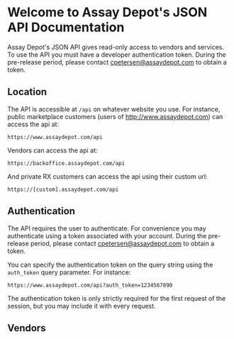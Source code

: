 # Welcome to Assay Depot's JSON API Documentation
Assay Depot's JSON API gives read-only access to vendors and services. To use the API you must have a developer authentication token. During the pre-release period, please contact cpetersen@assaydepot.com to obtain a token.

## Location
The API is accessible at `/api` on whatever website you use. For instance, public marketplace customers (users of http://www.assaydepot.com) can access the api at:
```
https://www.assaydepot.com/api
```
Vendors can access the api at:
```
https://backoffice.assaydepot.com/api
```
And private RX customers can access the api using their custom url:
```
https://[custom].assaydepot.com/api
```

## Authentication
The API requires the user to authenticate. For convenience you may authenticate using a token associated with your account. During the pre-release period, please contact cpetersen@assaydepot.com to obtain a token.

You can specify the authentication token on the query string using the `auth_token` query parameter. For instance:
```
https://www.assaydepot.com/api?auth_token=1234567890
```

The authentication token is only strictly required for the first request of the session, but you may include it with every request.

## Vendors
